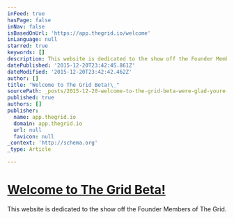 ```yaml
---
inFeed: true
hasPage: false
inNav: false
isBasedOnUrl: 'https://app.thegrid.io/welcome'
inLanguage: null
starred: true
keywords: []
description: This website is dedicated to the show off the Founder Members of The Grid
datePublished: '2015-12-20T23:42:45.861Z'
dateModified: '2015-12-20T23:42:42.462Z'
author: []
title: "Welcome to The Grid Beta!\_"
sourcePath: _posts/2015-12-20-welcome-to-the-grid-beta-were-glad-youre-here-watch-this.md
published: true
authors: []
publisher:
  name: app.thegrid.io
  domain: app.thegrid.io
  url: null
  favicon: null
_context: 'http://schema.org'
_type: Article

---
```

# [Welcome to The Grid Beta! ][0]

This website is dedicated to the show off the Founder Members of The Grid.

[0]: https://app.thegrid.io/welcome